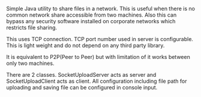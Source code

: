 Simple Java utility to share files in a network. This is useful when there is no common network share accessible from two machines. Also this can bypass any security software installed on corporate networks which restricts file sharing.

This uses TCP connection. TCP port number used in server is configurable. This is light weight and do not depend on any third party library.

It is equivalent to P2P(Peer to Peer) but with limitation of it works between only two machines.

There are 2 classes. SocketUploadServer acts as server and SocketUploadClient acts as client. All configuration including file path for uploading and saving file can be configured in console input.